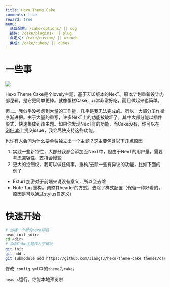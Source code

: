 ```yaml
---
title: Hexo Theme Cake
comments: true
reward: true
menu:
  基础配置: /cake/options/ || cog 
  插件: /cake/plugins/ || plug 
  自定义: /cake/custom/ || wrench 
  集成: /cake/cubes/ || cubes 
---
```


# 一些事

![](/cake/images/t1.png)

Hexo Theme Cake是个lovely主题，基于7.1.0版本的NexT。原本计划重新设计内部逻辑，是它更简单更棒。就像蛋糕Cake，非常非常好吃，而且做起来也简单。

但。。。我似乎没考虑到大量的工作量，几乎是我无法完成的。所以，大部分工作循序渐进把。由于大量的重写，许多NexT上的功能被破坏了，其中大部分能以插件形式，快速集成到该主题。如果你发现NexT有的功能，而Cake没有，你可以在[GitHub](https://github.com/JiangTJ/hexo-theme-cake)上提交issue，我会尽快支持这些功能。

也许有人会问为什么要单独独立出一个主题？这主要包含以下几点原因
1. 实践一些新特性，大部分我都会添加至NexT中，但由于NexT的用户量，需要考虑兼容性，支持会慢些
2. 更大的控制权，我可以做任何事，重构/去除一些有异议的功能，比如下面的例子
  - Exturl 加密对于前端来说没有意义，所以会去除
  - Note Tag 重构，调整其header的方式，去除了样式配置（保留一种好看的，原因是可以通过stylus自定义）

# 快速开始

```bash
# 创建一个新的hexo项目
hexo init <dir>
cd <dir>
# 添加Cake主题作为子模块
git init
git add .
git submodule add https://github.com/JiangTJ/hexo-theme-cake themes/cake
```

修改`_config.yml`中的`theme`为`cake`。

`hexo s`运行，你能本地预览啦

